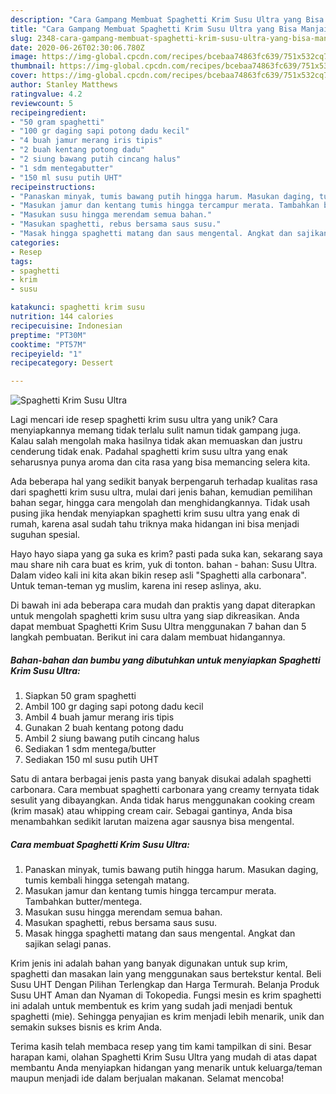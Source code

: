 ```yaml
---
description: "Cara Gampang Membuat Spaghetti Krim Susu Ultra yang Bisa Manjain Lidah"
title: "Cara Gampang Membuat Spaghetti Krim Susu Ultra yang Bisa Manjain Lidah"
slug: 2348-cara-gampang-membuat-spaghetti-krim-susu-ultra-yang-bisa-manjain-lidah
date: 2020-06-26T02:30:06.780Z
image: https://img-global.cpcdn.com/recipes/bcebaa74863fc639/751x532cq70/spaghetti-krim-susu-ultra-foto-resep-utama.jpg
thumbnail: https://img-global.cpcdn.com/recipes/bcebaa74863fc639/751x532cq70/spaghetti-krim-susu-ultra-foto-resep-utama.jpg
cover: https://img-global.cpcdn.com/recipes/bcebaa74863fc639/751x532cq70/spaghetti-krim-susu-ultra-foto-resep-utama.jpg
author: Stanley Matthews
ratingvalue: 4.2
reviewcount: 5
recipeingredient:
- "50 gram spaghetti"
- "100 gr daging sapi potong dadu kecil"
- "4 buah jamur merang iris tipis"
- "2 buah kentang potong dadu"
- "2 siung bawang putih cincang halus"
- "1 sdm mentegabutter"
- "150 ml susu putih UHT"
recipeinstructions:
- "Panaskan minyak, tumis bawang putih hingga harum. Masukan daging, tumis kembali hingga setengah matang."
- "Masukan jamur dan kentang tumis hingga tercampur merata. Tambahkan butter/mentega."
- "Masukan susu hingga merendam semua bahan."
- "Masukan spaghetti, rebus bersama saus susu."
- "Masak hingga spaghetti matang dan saus mengental. Angkat dan sajikan selagi panas."
categories:
- Resep
tags:
- spaghetti
- krim
- susu

katakunci: spaghetti krim susu 
nutrition: 144 calories
recipecuisine: Indonesian
preptime: "PT30M"
cooktime: "PT57M"
recipeyield: "1"
recipecategory: Dessert

---
```



![Spaghetti Krim Susu Ultra](https://img-global.cpcdn.com/recipes/bcebaa74863fc639/751x532cq70/spaghetti-krim-susu-ultra-foto-resep-utama.jpg)

Lagi mencari ide resep spaghetti krim susu ultra yang unik? Cara menyiapkannya memang tidak terlalu sulit namun tidak gampang juga. Kalau salah mengolah maka hasilnya tidak akan memuaskan dan justru cenderung tidak enak. Padahal spaghetti krim susu ultra yang enak seharusnya punya aroma dan cita rasa yang bisa memancing selera kita.

Ada beberapa hal yang sedikit banyak berpengaruh terhadap kualitas rasa dari spaghetti krim susu ultra, mulai dari jenis bahan, kemudian pemilihan bahan segar, hingga cara mengolah dan menghidangkannya. Tidak usah pusing jika hendak menyiapkan spaghetti krim susu ultra yang enak di rumah, karena asal sudah tahu triknya maka hidangan ini bisa menjadi suguhan spesial.

Hayo hayo siapa yang ga suka es krim? pasti pada suka kan, sekarang saya mau share nih cara buat es krim, yuk di tonton. bahan - bahan: Susu Ultra. Dalam video kali ini kita akan bikin resep asli &#34;Spaghetti alla carbonara&#34;. Untuk teman-teman yg muslim, karena ini resep aslinya, aku.


Di bawah ini ada beberapa cara mudah dan praktis yang dapat diterapkan untuk mengolah spaghetti krim susu ultra yang siap dikreasikan. Anda dapat membuat Spaghetti Krim Susu Ultra menggunakan 7 bahan dan 5 langkah pembuatan. Berikut ini cara dalam membuat hidangannya.

<!--inarticleads1-->

##### Bahan-bahan dan bumbu yang dibutuhkan untuk menyiapkan Spaghetti Krim Susu Ultra:

1. Siapkan 50 gram spaghetti
1. Ambil 100 gr daging sapi potong dadu kecil
1. Ambil 4 buah jamur merang iris tipis
1. Gunakan 2 buah kentang potong dadu
1. Ambil 2 siung bawang putih cincang halus
1. Sediakan 1 sdm mentega/butter
1. Sediakan 150 ml susu putih UHT


Satu di antara berbagai jenis pasta yang banyak disukai adalah spaghetti carbonara. Cara membuat spaghetti carbonara yang creamy ternyata tidak sesulit yang dibayangkan. Anda tidak harus menggunakan cooking cream (krim masak) atau whipping cream cair. Sebagai gantinya, Anda bisa menambahkan sedikit larutan maizena agar sausnya bisa mengental. 

<!--inarticleads2-->

##### Cara membuat Spaghetti Krim Susu Ultra:

1. Panaskan minyak, tumis bawang putih hingga harum. Masukan daging, tumis kembali hingga setengah matang.
1. Masukan jamur dan kentang tumis hingga tercampur merata. Tambahkan butter/mentega.
1. Masukan susu hingga merendam semua bahan.
1. Masukan spaghetti, rebus bersama saus susu.
1. Masak hingga spaghetti matang dan saus mengental. Angkat dan sajikan selagi panas.


Krim jenis ini adalah bahan yang banyak digunakan untuk sup krim, spaghetti dan masakan lain yang menggunakan saus bertekstur kental. Beli Susu UHT Dengan Pilihan Terlengkap dan Harga Termurah. Belanja Produk Susu UHT Aman dan Nyaman di Tokopedia. Fungsi mesin es krim spaghetti ini adalah untuk membentuk es krim yang sudah jadi menjadi bentuk spaghetti (mie). Sehingga penyajian es krim menjadi lebih menarik, unik dan semakin sukses bisnis es krim Anda. 

Terima kasih telah membaca resep yang tim kami tampilkan di sini. Besar harapan kami, olahan Spaghetti Krim Susu Ultra yang mudah di atas dapat membantu Anda menyiapkan hidangan yang menarik untuk keluarga/teman maupun menjadi ide dalam berjualan makanan. Selamat mencoba!
